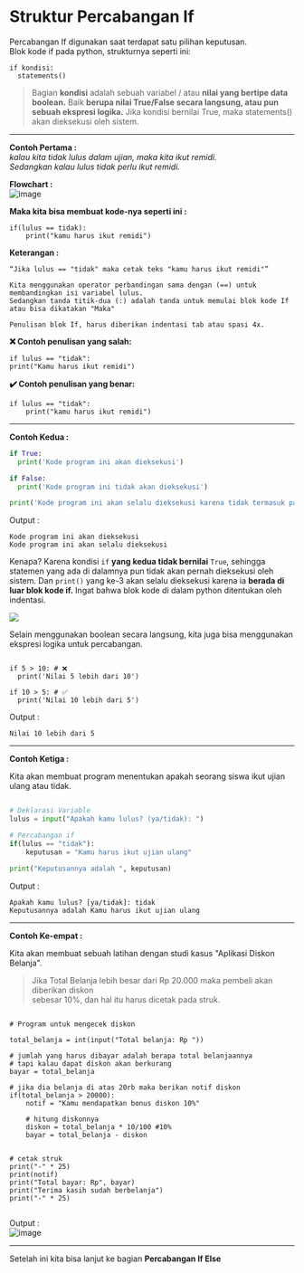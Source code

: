 # Struktur Percabangan If

Percabangan If digunakan saat terdapat satu pilihan keputusan.  
Blok kode if pada python, strukturnya seperti ini:

```py3
if kondisi:
  statements()
```

> Bagian **kondisi** adalah sebuah variabel / atau **nilai yang bertipe data boolean.**
> Baik **berupa nilai True/False secara langsung, atau pun sebuah ekspresi logika.**
> Jika kondisi bernilai True, maka statements() akan dieksekusi oleh sistem.

--------------------------------------------------------------------------

**Contoh Pertama :**  
_kalau kita tidak lulus dalam ujian, maka kita ikut remidi._  
_Sedangkan kalau lulus tidak perlu ikut remidi._

**Flowchart :**  
![image](https://user-images.githubusercontent.com/62005221/136678304-8683fc27-d20f-4cea-95bd-ef5381316b75.png)

**Maka kita bisa membuat kode-nya seperti ini :** 

```py3
if(lulus == tidak):
    print("kamu harus ikut remidi")
```

**Keterangan :**  
```
“Jika lulus == "tidak" maka cetak teks "kamu harus ikut remidi"”

Kita menggunakan operator perbandingan sama dengan (==) untuk membandingkan isi variabel lulus.  
Sedangkan tanda titik-dua (:) adalah tanda untuk memulai blok kode If atau bisa dikatakan "Maka"

Penulisan blok If, harus diberikan indentasi tab atau spasi 4x.

```

**❌ Contoh penulisan yang salah:**  

```py3
if lulus == "tidak":
print("Kamu harus ikut remidi")
```

**✔️ Contoh penulisan yang benar:**  

```py3
if lulus == "tidak":
    print("kamu harus ikut remidi")
```
 
-----------------------------------------------------------------------------------
**Contoh Kedua :**

```py
if True:
  print('Kode program ini akan dieksekusi')

if False:
  print('Kode program ini tidak akan dieksekusi')

print('Kode program ini akan selalu dieksekusi karena tidak termasuk pada percabangan')
```

Output :  
```
Kode program ini akan dieksekusi
Kode program ini akan selalu dieksekusi
```
Kenapa?
Karena kondisi ``if`` **yang kedua tidak bernilai** ``True``, sehingga statemen yang ada di dalamnya pun tidak akan pernah dieksekusi oleh sistem.
Dan ``print()`` yang ke-3 akan selalu dieksekusi karena ia **berada di luar blok kode if.**
Ingat bahwa blok kode di dalam python ditentukan oleh indentasi.  

![](https://ik.imagekit.io/jagongoding/storage/2021/01/python-percabangan/indentasi.png)

Selain menggunakan boolean secara langsung, kita juga bisa menggunakan ekspresi logika untuk percabangan.

```py3

if 5 > 10: # ❌
  print('Nilai 5 lebih dari 10')

if 10 > 5: # ✅
  print('Nilai 10 lebih dari 5')

```

Output :
```
Nilai 10 lebih dari 5
```

-------------------------------------------------------------------------------------

**Contoh Ketiga :**

Kita akan membuat program menentukan apakah seorang siswa ikut ujian ulang atau tidak.  

```py

# Deklarasi Variable
lulus = input("Apakah kamu lulus? (ya/tidak): ")

# Percabangan if
if(lulus == "tidak"):
    keputusan = "Kamu harus ikut ujian ulang"

print("Keputusannya adalah ", keputusan)

```

Output :

```
Apakah kamu lulus? [ya/tidak]: tidak
Keputusannya adalah Kamu harus ikut ujian ulang
```

-------------------------------------------------------------------------------------

**Contoh Ke-empat :**

Kita akan membuat sebuah latihan dengan studi kasus "Aplikasi Diskon Belanja".

> Jika Total Belanja lebih besar dari Rp 20.000 maka pembeli akan diberikan diskon  
> sebesar 10%, dan hal itu harus dicetak pada struk.

```py3

# Program untuk mengecek diskon

total_belanja = int(input("Total belanja: Rp "))

# jumlah yang harus dibayar adalah berapa total belanjaannya
# tapi kalau dapat diskon akan berkurang
bayar = total_belanja

# jika dia belanja di atas 20rb maka berikan notif diskon
if(total_belanja > 20000):
    notif = "Kamu mendapatkan bonus diskon 10%"

    # hitung diskonnya
    diskon = total_belanja * 10/100 #10%
    bayar = total_belanja - diskon


# cetak struk
print("-" * 25)
print(notif)
print("Total bayar: Rp", bayar)
print("Terima kasih sudah berbelanja")
print("-" * 25)


```

Output :  
![image](https://user-images.githubusercontent.com/62005221/136682040-dd8ccd40-2f0f-4eb0-a750-7f1e0ee84334.png)

-------------------------------------------------------------------------------------

Setelah ini kita bisa lanjut ke bagian **Percabangan If Else**


